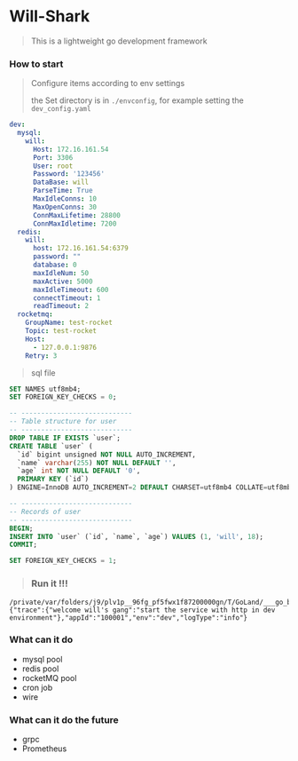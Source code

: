 # Will-Shark
> This is a lightweight go development framework

### How to start
> Configure items according to env settings
> 
> the Set directory is in `./envconfig`, for example setting the `dev_config.yaml`
```yaml
dev:
  mysql:
    will:
      Host: 172.16.161.54
      Port: 3306
      User: root
      Password: '123456'
      DataBase: will
      ParseTime: True
      MaxIdleConns: 10
      MaxOpenConns: 30
      ConnMaxLifetime: 28800
      ConnMaxIdletime: 7200
  redis:
    will:
      host: 172.16.161.54:6379
      password: ""
      database: 0
      maxIdleNum: 50
      maxActive: 5000
      maxIdleTimeout: 600
      connectTimeout: 1
      readTimeout: 2
  rocketmq:
    GroupName: test-rocket
    Topic: test-rocket
    Host:
      - 127.0.0.1:9876
    Retry: 3
````
> sql file
```sql
SET NAMES utf8mb4;
SET FOREIGN_KEY_CHECKS = 0;

-- ----------------------------
-- Table structure for user
-- ----------------------------
DROP TABLE IF EXISTS `user`;
CREATE TABLE `user` (
  `id` bigint unsigned NOT NULL AUTO_INCREMENT,
  `name` varchar(255) NOT NULL DEFAULT '',
  `age` int NOT NULL DEFAULT '0',
  PRIMARY KEY (`id`)
) ENGINE=InnoDB AUTO_INCREMENT=2 DEFAULT CHARSET=utf8mb4 COLLATE=utf8mb4_0900_ai_ci;

-- ----------------------------
-- Records of user
-- ----------------------------
BEGIN;
INSERT INTO `user` (`id`, `name`, `age`) VALUES (1, 'will', 18);
COMMIT;

SET FOREIGN_KEY_CHECKS = 1;
````
> ### Run it !!!
````
/private/var/folders/j9/plv1p__96fg_pf5fwx1f87200000gn/T/GoLand/___go_build_will
{"trace":{"welcome will's gang":"start the service with http in dev environment"},"appId":"100001","env":"dev","logType":"info"}
````
### What can it do
- mysql pool
- redis pool
- rocketMQ pool
- cron job
- wire

### What can it do the future
- grpc
- Prometheus

